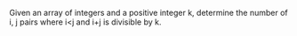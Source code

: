 Given an array of integers and a positive integer k, determine the number of i, j pairs where i<j and i+j is divisible by k. 